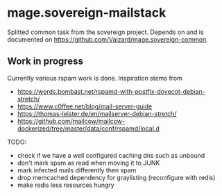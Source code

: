 # mage.sovereign-mailstack

Splitted common task from the sovereign project. Depends on and is documented on https://github.com/Vaizard/mage.sovereign-common.

## Work in progress

Currently various rspam work is done. Inspiration stems from

- https://words.bombast.net/rspamd-with-postfix-dovecot-debian-stretch/
- https://www.c0ffee.net/blog/mail-server-guide
- https://thomas-leister.de/en/mailserver-debian-stretch/
- https://github.com/mailcow/mailcow-dockerized/tree/master/data/conf/rspamd/local.d

TODO:

- check if we have a well configured caching dns such as unbound
- don't mark spam as read when moving it to JUNK
- mark infected mails differently then spam
- drop memcached dependency for graylisting (reconfigure with redis)
- make redis less resources hungry